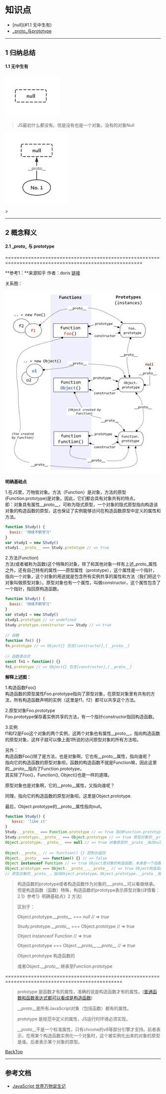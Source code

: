 # 知识点

* [null](#1.1 无中生有)
* [_proto_与prototype](#21-proto-与-prototype)

---

## 1 归纳总结

#### 1.1 无中生有

![](/assets/part1-object-bord001.png)

> JS最初什么都没有。但是没有也是一个对象。没有的对象Null

![](/assets/part1-object-bord01.png)

&gt;

---

## 2 概念释义

#### 2.1 \__proto\__ 与 prototype

======================================================================================================

**参考1：**来源知乎 作者：doris  [链接](https://www.zhihu.com/question/34183746/answer/58068402)

关系图：

![](/assets/part1-object-bord-03.png)

**明确基础点**

1.在JS里，万物皆对象。方法（Function）是对象，方法的原型\(Function.prototype\)是对象。因此，它们都会具有对象共有的特点。  
即：对象具有属性\_\_proto\_\_，可称为隐式原型，一个对象的隐式原型指向构造该对象的构造函数的原型，这也保证了实例能够访问在构造函数原型中定义的属性和方法。

```js
function Study() {
  basic: '持续不断学习'
}
var study1 = new Study()
study1.__proto__ === Study.prototype // => true
```

2.方法\(Function\)  
方法\(或者被称为函数\)这个特殊的对象，除了和其他对象一样有上述\_proto\_属性之外，还有自己特有的属性——原型属性（prototype），这个属性是一个指针，指向一个对象，这个对象的用途就是包含所有实例共享的属性和方法（我们把这个对象叫做原型对象）。原型对象也有一个属性，叫做constructor，这个属性包含了一个指针，指回原构造函数。

```js
function Study() {
  basic: '持续不断学习'
}
var study1 = new Study()
study1.prototype // => undefined
Study.prototype.constructor === Study // => true

// 函数
function fn() {}
fn.prototype // => Object{} 包含[constructor],[__proto__]

// 函数表达式
const fn1 = function() {}
fn1.prototype // => Object{} 包含[constructor],[__proto__]
```

**解释上述图：**

1.构造函数Foo\(\)  
构造函数的原型属性Foo.prototype指向了原型对象，在原型对象里有共有的方法，所有构造函数声明的实例（这里是f1，f2）都可以共享这个方法。

2.原型对象Foo.prototype  
Foo.prototype保存着实例共享的方法，有一个指针constructor指回构造函数。

3.实例  
f1和f2是Foo这个对象的两个实例，这两个对象也有属性\_\_proto\_\_，指向构造函数的原型对象，这样子就可以像上面1所说的访问原型对象的所有方法啦。

另外：  
构造函数Foo\(\)除了是方法，也是对象啊，它也有\_\_proto\_\_属性，指向谁呢？  
指向它的构造函数的原型对象呗。函数的构造函数不就是Function嘛，因此这里的\_\_proto\_\_指向了Function.prototype。  
其实除了Foo\(\)，Function\(\), Object\(\)也是一样的道理。

原型对象也是对象啊，它的\_\_proto\_\_属性，又指向谁呢？

同理，指向它的构造函数的原型对象呗。这里是Object.prototype.

最后，Object.prototype的\_\_proto\_\_属性指向null。

```js
function Study() {
   basic: 'like it'
}
Study.__proto__ === Function.prototype // => true 指向Function.prototype
Study.prototype.__proto__ === Object.prototype // => true 原型对象的__proto__指向Object.prototype
Object.prototype.__proto__ === null // => true 对象原型的__proto__指向null

Object.__proto__ // => function() {} 控制台返回
Object.__proto__ === function() {} // => false
Object instanceof Function // => true Object是对象的构造函数，本身是一个函数
Object.prototype === Object.__proto__.__proto__ // => true Object构造函数，Object.__proto__是一个原型对象，
// 原型对象的__proto__，指向Object.prototype。Object.prototype.__proto__指向null
```

> 构造函数的prototype或者构造函数作为对象的\_\__proto\_\_可以看做继承。但是构造函数（函数）特殊，构造函数的prototype表示原型对象\(详情看：2.1》参考1》明确基础点》2 方法\)
>
> 区别于：
>
> Object.prototype.\_\__proto\_\_ === null  // =&gt; true_
>
> Study.prototype.\_\__proto_\_\_ === Object.prototype // =&gt; true
>
> Object instanceof Function // =&gt; true
>
> Object.prototype === Object.\_\__proto\_\_.\_\_proto\_\_ // =&gt; true_

> Object.prototype 构造函数的
>
> 或者Object.\_\__proto_\_\_ 继承至Function.prototype

===============================================================================================

> prototype 是函数才有的属性，准确的说是构造函数才有的属性。\([普通函数和函数表达式都可以看成是构造函数](/docs/part1/object/basicfn-vs-construtor.md)\)
>
> \_\__proto_\_\_是所有JavaScript对象（包括函数）都有的属性。
>
> prototype 是规范中定义的属性，JS运行时环境必须实现。
>
> \_\__proto_\_\_不是一个标准属性，只有chrome的v8等部分引擎才支持。前者表示，在用某个构造函数实例化一个对象时，这个被实例化出来的对象的原型是谁。后者表示某个对象的原型。

[BackTop](#知识点)

---

## 参考文档

* [JavaScript 世界万物诞生记](https://zhuanlan.zhihu.com/p/22989691)    



